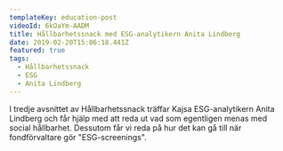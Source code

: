 ```yaml
---
templateKey: education-post
videoId: 6kOaYm-AADM
title: Hållbarhetssnack med ESG-analytikern Anita Lindberg
date: 2019-02-20T15:06:18.441Z
featured: true
tags:
  - Hållbarhetssnack
  - ESG
  - Anita Lindberg
---
```

I tredje avsnittet av Hållbarhetssnack träffar Kajsa ESG-analytikern Anita Lindberg och får hjälp med att reda ut vad som egentligen menas med social hållbarhet. Dessutom får vi reda på hur det kan gå till när fondförvaltare gör "ESG-screenings".
